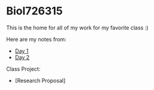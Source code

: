 # Biol726315
This is the home for all of my work for my favorite class :)

Here are my notes from:
- [Day 1]([https://github.com/jtm077/Biol726315/blob/main/Day1.md](https://github.com/jtm077/Biol726315/blob/main/Class%20Notes/Day1.md))
- [Day 2](https://github.com/jtm077/Biol726315/blob/main/Class%20Notes/Day2.md)

Class Project:
- [Research Proposal]
